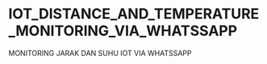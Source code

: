 # IOT_DISTANCE_AND_TEMPERATURE_MONITORING_VIA_WHATSSAPP
MONITORING JARAK DAN SUHU IOT VIA WHATSSAPP
